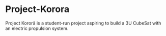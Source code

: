 # Project-Korora

Project Kororā is a student-run project aspiring to build a 3U CubeSat with an electric propulsion system.
